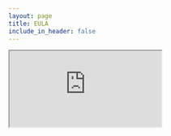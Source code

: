 ```yaml
---
layout: page
title: EULA
include_in_header: false
---
```


<iframe src="https://www.termsfeed.com/live/302b08db-abbd-4c5b-baef-cf399a3540d0"></iframe>
